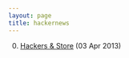 ```yaml
---
layout: page
title: hackernews
---
```


0. [Hackers & Store](/bookmark/2013/04/03/hackers-store.html) (03 Apr 2013) 
